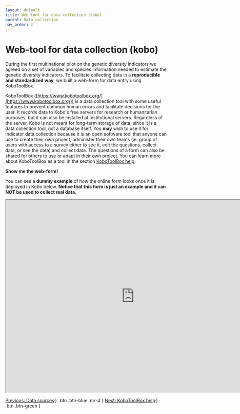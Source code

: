 ```yaml
---
layout: default
title: Web-tool for data collection (kobo)
parent: Data collection
nav_order: 2
---
```


# Web-tool for data collection (kobo)

During the first multinational pilot on the genetic diversity indicators we agreed on a set of variables and species information needed to estimate the genetic diversity indicators. To facilitate collecting data in a **reproducible and standardized way**, we built a web-form for data entry using KoboToolBox. 

KoboToolBox ([https://www.kobotoolbox.org/](https://www.kobotoolbox.org/)) is a data collection tool with some useful features to prevent common human errors and facilitate decisions for the user. It records data to Kobo's free servers for research or humanitarian purposes, but it can also be installed at institutional servers. Regardless of the server, Kobo is not meant for long-term storage of data, since it is a data collection tool, not a database itself. You **may** wish to use it for indicator data collection because it is an open software tool that anyone can use to create their own project, administer their own teams (ie. group of users with access to a survey either to see it, edit the questions, collect data, or see the data) and collect data. The questions of a form can also be shared for others to use or adapt in their own project. You can learn more about KoboToolBox as a tool in the section [KoboToolBox help](https://ccgenetics.github.io/guidelines-genetic-diversity-indicators/docs/5_Data_collection/Kobo_toolbox_help.html#kobotoolbox-help).

**Show me the web-form!**

You can see a **dummy example** of how the online form looks once it is deployed in Kobo below. **Notice that this form is just an example and it can NOT be used to collect real data.**

<iframe width="800" height="600" src="https://ee.kobotoolbox.org/i/ecBveiwa"></iframe>

[Previous: Data sources](https://ccgenetics.github.io/guidelines-genetic-diversity-indicators/docs/5_Data_collection/Data_sources.html#data-sources){: .btn .btn-blue .mr-4 }
[Next: KoboToolBox help](https://ccgenetics.github.io/guidelines-genetic-diversity-indicators/docs/5_Data_collection/Kobo_toolbox_help.html#kobotoolbox-help){: .btn .btn-green }
